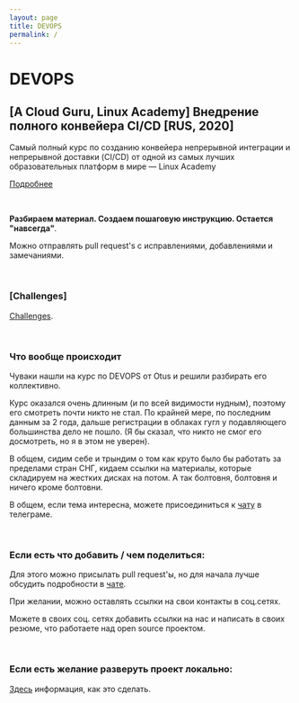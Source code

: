```yaml
---
layout: page
title: DEVOPS
permalink: /
---
```


# DEVOPS

## [A Cloud Guru, Linux Academy] Внедрение полного конвейера CI/CD [RUS, 2020]

Самый полный курс по созданию конвейера непрерывной интеграции и непрерывной доставки (CI/CD) от одной из самых лучших образовательных платформ в мире — Linux Academy

[Подробнее](/videos/devops/implementing-a-full-ci-cd-pipeline/)

<br/>

**Разбираем материал. Создаем пошаговую инструкцию. Остается "навсегда"**.

Можно отправлять pull request's с исправлениями, добавлениями и замечаниями.

<br/>

### [Challenges]

<a href="/challenges/">Challenges</a>.

<br/>

### Что вообще происходит

Чуваки нашли на курс по DEVOPS от Otus и решили разбирать его коллективно.

Курс оказался очень длинным (и по всей видимости нудным), поэтому его смотреть почти никто не стал. По крайней мере, по последним данным за 2 года, дальше регистрации в облаках гугл у подавляющего большинства дело не пошло. (Я бы сказал, что никто не смог его досмотреть, но я в этом не уверен).

В общем, сидим себе и трындим о том как круто было бы работать за пределами стран СНГ, кидаем ссылки на материалы, которые складируем на жестких дисках на потом. А так болтовня, болтовня и ничего кроме болтовни.

В общем, если тема интересна, можете присоединиться к <a href="/chat/">чату</a> в телеграме.

<br/>

### Если есть что добавить / чем поделиться:

Для этого можно присылать pull request'ы, но для начала лучше обсудить подробности в <a href="/chat/">чате</a>.

При желании, можно оставлять ссылки на свои контакты в соц.сетях.

Можете в своих соц. сетях добавить ссылки на нас и написать в своих резюме, что работаете над open source проектом.

<br/>

### Если есть желание разверуть проект локально:

[Здесь](/devops/docker/itsimple/) информация, как это сделать.
